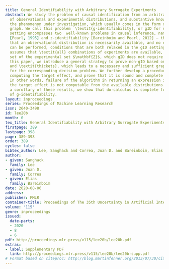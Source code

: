 ```yaml
---
title: General Identifiability with Arbitrary Surrogate Experiments
abstract: We study the problem of causal identification from an arbitrary collection
  of observational and experimental distributions, and substantive knowledge about
  the phenomenon under investigation, which usually comes in the form of a causal
  graph. We call this problem  \textit{g-identifiability}, or gID for short. The gID
  setting encompasses two  well-known problems in causal inference, namely, identifiability
  [Pearl, 1995] and z-identifiability [Bareinboim and Pearl, 2012] – the former assumes
  that an observational distribution is necessarily available, and no experiments
  can be performed, conditions that are both relaxed in the gID setting; the latter
  assumes that \textit{all} combinations of experiments are available, i.e., the power
  set of the experimental set $\mathbf{Z}$, which gID does not require a priori. In
  this paper, we introduce a general strategy to prove non-gID based on \textit{hedgelets}
  and \textit{thickets}, which leads to a necessary and sufficient graphical condition
  for the corresponding decision problem. We further develop a procedure for systematically
  computing the target effect, and prove that it is sound and complete for gID instances.
  In other words, failure of the algorithm in returning an expression implies that
  the target effect is not computable from the available distributions. Finally, as
  a corollary of these results, we show that do-calculus is complete for the task
  of g-identifiability.
layout: inproceedings
series: Proceedings of Machine Learning Research
issn: 2640-3498
id: lee20b
month: 0
tex_title: General Identifiability with Arbitrary Surrogate Experiments
firstpage: 389
lastpage: 398
page: 389-398
order: 389
cycles: false
bibtex_author: Lee, Sanghack and Correa, Juan D. and Bareinboim, Elias
author:
- given: Sanghack
  family: Lee
- given: Juan D.
  family: Correa
- given: Elias
  family: Bareinboim
date: 2020-08-06
address: 
publisher: PMLR
container-title: Proceedings of The 35th Uncertainty in Artificial Intelligence Conference
volume: '115'
genre: inproceedings
issued:
  date-parts:
  - 2020
  - 8
  - 6
pdf: http://proceedings.mlr.press/v115/lee20b/lee20b.pdf
extras:
- label: Supplementary PDF
  link: http://proceedings.mlr.press/v115/lee20b/lee20b-supp.pdf
# Format based on citeproc: http://blog.martinfenner.org/2013/07/30/citeproc-yaml-for-bibliographies/
---
```


